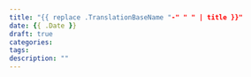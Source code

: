 ```yaml
---
title: "{{ replace .TranslationBaseName "-" " " | title }}"
date: {{ .Date }}
draft: true
categories:
tags:
description: ""
---
```

